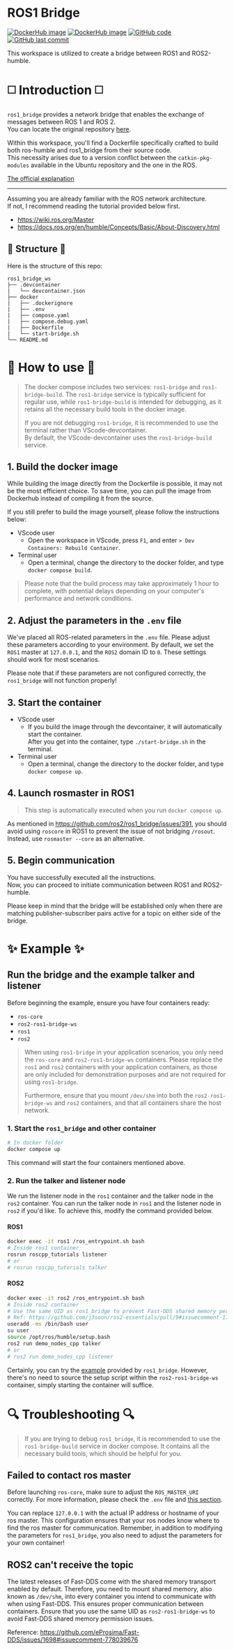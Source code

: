 # ROS1 Bridge

[![DockerHub image](https://img.shields.io/badge/dockerhub-image-important.svg?logo=docker)](https://hub.docker.com/r/j3soon/ros2-ros1-bridge-ws/tags)
[![DockerHub image](https://img.shields.io/badge/dockerhub-image-important.svg?logo=docker)](https://hub.docker.com/r/j3soon/ros2-ros1-bridge-build-ws/tags)
[![GitHub code](https://img.shields.io/badge/code-blue?logo=github&label=github)](https://github.com/j3soon/ros2-essentials/tree/main/ros1_bridge_ws)
[![GitHub last commit](https://img.shields.io/github/last-commit/j3soon/ros2-essentials?path=ros1_bridge_ws)](https://github.com/j3soon/ros2-essentials/commits/main/ros1_bridge_ws)

This workspace is utilized to create a bridge between ROS1 and ROS2-humble.

# ◻️ Introduction ◻️

`ros1_bridge` provides a network bridge that enables the exchange of messages between ROS 1 and ROS 2.  
You can locate the original repository [here](https://github.com/ros2/ros1_bridge).

Within this workspace, you'll find a Dockerfile specifically crafted to build both ros-humble and ros1_bridge from their source code.  
This necessity arises due to a version conflict between the `catkin-pkg-modules` available in the Ubuntu repository and the one in the ROS.

[The official explanation](https://docs.ros.org/en/humble/How-To-Guides/Using-ros1_bridge-Jammy-upstream.html#ros-2-via-debian-packages)

---

Assuming you are already familiar with the ROS network architecture.  
If not, I recommend reading the tutorial provided below first.  

- https://wiki.ros.org/Master
- https://docs.ros.org/en/humble/Concepts/Basic/About-Discovery.html

## 🌱 Structure 🌱

Here is the structure of this repo:

```
ros1_bridge_ws
├── .devcontainer
|   └── devcontainer.json
├── docker
|   ├── .dockerignore
|   ├── .env
|   ├── compose.yaml
|   ├── compose.debug.yaml
|   ├── Dockerfile
|   └── start-bridge.sh
└── README.md
```

# 🚩 How to use 🚩

> The docker compose includes two services: `ros1-bridge` and `ros1-bridge-build`. The `ros1-bridge` service is typically sufficient for regular use, while `ros1-bridge-build` is intended for debugging, as it retains all the necessary build tools in the docker image.
>
> If you are not debugging `ros1-bridge`, it is recommended to use the terminal rather than VScode-devcontainer.  
> By default, the VScode-devcontainer uses the `ros1-bridge-build` service.

## 1. Build the docker image

While building the image directly from the Dockerfile is possible, it may not be the most efficient choice. To save time, you can pull the image from Dockerhub instead of compiling it from the source.

If you still prefer to build the image yourself, please follow the instructions below:

- VScode user
  - Open the workspace in VScode, press `F1`, and enter `> Dev Containers: Rebuild Container`.
- Terminal user
  - Open a terminal, change the directory to the docker folder, and type `docker compose build`.

> Please note that the build process may take approximately 1 hour to complete, with potential delays depending on your computer's performance and network conditions.

## 2. Adjust the parameters in the `.env` file

We've placed all ROS-related parameters in the `.env` file. Please adjust these parameters according to your environment. By default, we set the `ROS1` master at `127.0.0.1`, and the `ROS2` domain ID to `0`. These settings should work for most scenarios. 

Please note that if these parameters are not configured correctly, the `ros1_bridge` will not function properly!

## 3. Start the container

- VScode user
  - If you build the image through the devcontainer, it will automatically start the container.  
    After you get into the container, type `./start-bridge.sh` in the terminal.
- Terminal user
  - Open a terminal, change the directory to the docker folder, and type `docker compose up`.

## 4. Launch rosmaster in ROS1

> This step is automatically executed when you run `docker compose up`.

As mentioned in https://github.com/ros2/ros1_bridge/issues/391, you should avoid using `roscore` in ROS1 to prevent the issue of not bridging `/rosout`.  
Instead, use `rosmaster --core` as an alternative.

## 5. Begin communication

You have successfully executed all the instructions.  
Now, you can proceed to initiate communication between ROS1 and ROS2-humble.

Please keep in mind that the bridge will be established only when there are matching publisher-subscriber pairs active for a topic on either side of the bridge.

# ✨ Example ✨

## Run the bridge and the example talker and listener

Before beginning the example, ensure you have four containers ready:

- `ros-core`
- `ros2-ros1-bridge-ws`
- `ros1`
- `ros2`

> When using `ros1-bridge` in your application scenarios, you only need the `ros-core` and `ros2-ros1-bridge-ws` containers. Please replace the `ros1` and `ros2` containers with your application containers, as those are only included for demonstration purposes and are not required for using `ros1-bridge`.  
> 
> Furthermore, ensure that you mount `/dev/shm` into both the `ros2-ros1-bridge-ws` and `ros2` containers, and that all containers share the host network.

### 1. Start the `ros1_bridge` and other container

```bash
# In docker folder
docker compose up
```

This command will start the four containers mentioned above.

### 2. Run the talker and listener node

We run the listener node in the `ros1` container and the talker node in the `ros2` container. You can run the talker node in `ros1` and the listener node in `ros2` if you'd like. To achieve this, modify the command provided below.

#### ROS1

```bash
docker exec -it ros1 /ros_entrypoint.sh bash
# Inside ros1 container
rosrun roscpp_tutorials listener
# or
# rosrun roscpp_tutorials talker
```

#### ROS2

```bash
docker exec -it ros2 /ros_entrypoint.sh bash
# Inside ros2 container
# Use the same UID as ros1_bridge to prevent Fast-DDS shared memory permission issues.
# Ref: https://github.com/j3soon/ros2-essentials/pull/9#issuecomment-1795743063
useradd -ms /bin/bash user
su user
source /opt/ros/humble/setup.bash
ros2 run demo_nodes_cpp talker
# or
# ros2 run demo_nodes_cpp listener
```

Certainly, you can try the [example](https://github.com/ros2/ros1_bridge#example-1-run-the-bridge-and-the-example-talker-and-listener) provided by `ros1_bridge`. However, there's no need to source the setup script within the `ros2-ros1-bridge-ws` container, simply starting the container will suffice.

# 🔍 Troubleshooting 🔍

> If you are trying to debug `ros1_bridge`, it is recommended to use the `ros1-bridge-build` service in docker compose. It contains all the necessary build tools, which should be helpful for you.

## Failed to contact ros master

Before launching `ros-core`, make sure to adjust the `ROS_MASTER_URI` correctly. For more information, please check the `.env` file and [this section](#2-adjust-the-parameters-in-the-env-file).

You can replace `127.0.0.1` with the actual IP address or hostname of your ros master. This configuration ensures that your ros nodes know where to find the ros master for communication. Remember, in addition to modifying the parameters for `ros1_bridge`, you also need to adjust the parameters for your own container!

## ROS2 can't receive the topic

The latest releases of Fast-DDS come with the shared memory transport enabled by default. Therefore, you need to mount shared memory, also known as `/dev/shm`, into every container you intend to communicate with when using Fast-DDS. This ensures proper communication between containers. Ensure that you use the same UID as `ros2-ros1-bridge-ws` to avoid Fast-DDS shared memory permission issues.

Reference: https://github.com/eProsima/Fast-DDS/issues/1698#issuecomment-778039676
